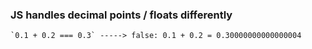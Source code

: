 ### JS handles decimal points / floats differently
    `0.1 + 0.2 === 0.3` -----> false: 0.1 + 0.2 = 0.30000000000000004 
